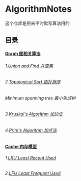 # AlgorithmNotes

这个仓库是用来平时默写算法用的

## 目录
#### [Graph 图相关算法](https://github.com/gongyisheng/AlgorithmNotes/tree/master/src/main/java/com/orange_yishenggong/algorithm_notes/graph)
######  1.[Union and Find 并查集](https://github.com/gongyisheng/AlgorithmNotes/blob/master/src/main/java/com/orange_yishenggong/algorithm_notes/graph/UnionFind.java)
######  2.[Topological Sort 拓扑排序](https://github.com/gongyisheng/AlgorithmNotes/blob/master/src/main/java/com/orange_yishenggong/algorithm_notes/graph/TopologicalSort.java)
######  Minimum spanning tree 最小生成树
######  3.[Kruskal's Algorithm 加边法](https://github.com/gongyisheng/AlgorithmNotes/blob/master/src/main/java/com/orange_yishenggong/algorithm_notes/graph/Kruskal.java)
######  4.[Prim's Algorithm 加点法](https://github.com/gongyisheng/AlgorithmNotes/blob/master/src/main/java/com/orange_yishenggong/algorithm_notes/graph/Prim.java)
#### [Cache 内存模型](https://github.com/gongyisheng/AlgorithmNotes/tree/master/src/main/java/com/orange_yishenggong/algorithm_notes/cache)
######  1.[LRU Least Recent Used](https://github.com/gongyisheng/AlgorithmNotes/blob/master/src/main/java/com/orange_yishenggong/algorithm_notes/cache/LRUCache.java)
######  2.[LFU Least Frequent Used]()

